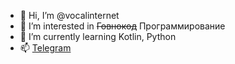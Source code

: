 - 👋 Hi, I’m @vocalinternet
- 👀 I’m interested in <strike>Говнокод</strike> Программирование
- 🌱 I’m currently learning Kotlin, Python
- 📫 [Telegram](https://t.me/calvision)

<!---
vocalinternet/vocalinternet is a ✨ special ✨ repository because its `README.md` (this file) appears on your GitHub profile.
You can click the Preview link to take a look at your changes.
--->
